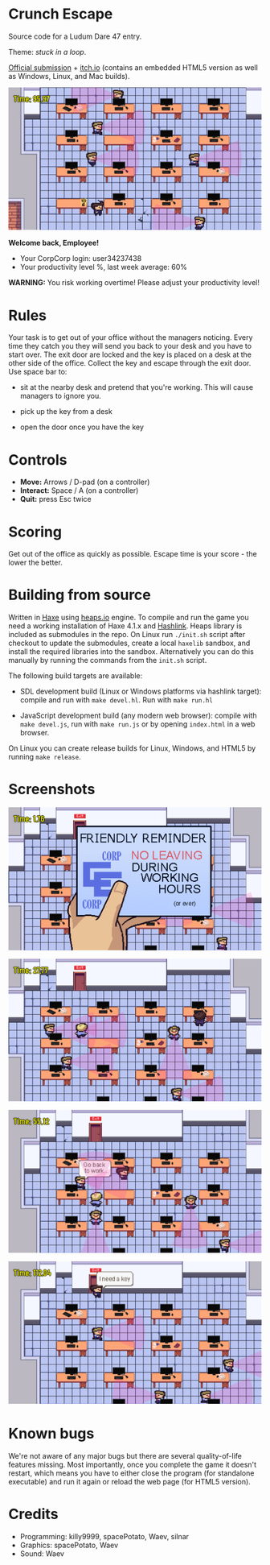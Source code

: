 Crunch Escape
=============

Source code for a Ludum Dare 47 entry.

Theme: *stuck in a loop*.

[Official submission](https://ldjam.com/events/ludum-dare/47/crunch-escape) +
[itch.io](https://killy9999.itch.io/crunch-escape) (contains an embedded HTML5
version as well as Windows, Linux, and Mac builds).

![gameplay](screenshots/crunch_escape_gameplay_3.png)

**Welcome back, Employee!**

  * Your CorpCorp login: user34237438
  * Your productivity level %, last week average: 60%

**WARNING:** You risk working overtime! Please adjust your productivity level!


Rules
=====

Your task is to get out of your office without the managers noticing.  Every
time they catch you they will send you back to your desk and you have to start
over.  The exit door are locked and the key is placed on a desk at the other
side of the office.  Collect the key and escape through the exit door.  Use
space bar to:

  * sit at the nearby desk and pretend that you're working.  This will cause
    managers to ignore you.

  * pick up the key from a desk

  * open the door once you have the key


Controls
========

  * **Move:** Arrows / D-pad (on a controller)
  * **Interact:** Space / A (on a controller)
  * **Quit:** press Esc twice


Scoring
=======

Get out of the office as quickly as possible.  Escape time is your score - the
lower the better.


Building from source
====================

Written in [Haxe](https://haxe.org/) using [heaps.io](https://heaps.io/) engine.
To compile and run the game you need a working installation of Haxe 4.1.x and
[Hashlink](https://hashlink.haxe.org).  Heaps library is included as submodules
in the repo.  On Linux run `./init.sh` script after checkout to update the
submodules, create a local `haxelib` sandbox, and install the required libraries
into the sandbox.  Alternatively you can do this manually by running the
commands from the `init.sh` script.

The following build targets are available:

  * SDL development build (Linux or Windows platforms via hashlink target):
    compile and run with `make devel.hl`.  Run with `make run.hl`

  * JavaScript development build (any modern web browser): compile with `make
    devel.js`, run with `make run.js` or by opening `index.html` in a web
    browser.

On Linux you can create release builds for Linux, Windows, and HTML5 by running
`make release`.


Screenshots
===========

![gameplay_preview_1](screenshots/crunch_escape_title_screen.png)

![gameplay_preview_1](screenshots/crunch_escape_gameplay_1.png)

![gameplay_preview_1](screenshots/crunch_escape_gameplay_2.png)

![gameplay_preview_1](screenshots/crunch_escape_gameplay_4.png)


Known bugs
==========

We're not aware of any major bugs but there are several quality-of-life features
missing.  Most importantly, once you complete the game it doesn't restart, which
means you have to either close the program (for standalone executable) and run
it again or reload the web page (for HTML5 version).


Credits
=======

  * Programming: killy9999, spacePotato, Waev, silnar
  * Graphics: spacePotato, Waev
  * Sound: Waev
